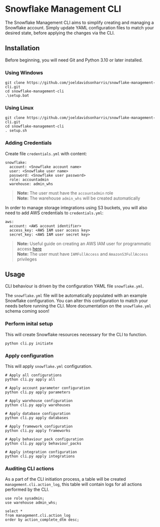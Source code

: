 # Snowflake Management CLI

The Snowflake Management CLI aims to simplify creating and managing a Snowflake account. Simply update YAML configuration files to match your desired state, before applying the changes via the CLI.

## Installation

Before beginning, you will need Git and Python 3.10 or later installed.

### Using Windows

```
git clone https://github.com/joeldavidsonharris/snowflake-management-cli.git
cd snowflake-management-cli
.\setup.bat
```

### Using Linux

```
git clone https://github.com/joeldavidsonharris/snowflake-management-cli.git
cd snowflake-management-cli
. setup.sh
```

### Adding Credentials

Create file `credentials.yml` with content:
```
snowflake:
  account: <Snowflake account name>
  user: <Snowflake user name>
  password: <Snowflake user password>
  role: accountadmin
  warehouse: admin_whs
```
> **Note:** The user must have the `accountadmin` role \
> **Note:** The warehouse `admin_whs` will be created automatically

In order to manage storage integrations using S3 buckets, you will also need to add AWS credentials to `credentials.yml`:
```
aws:
  account: <AWS account identifier>
  access_key: <AWS IAM user access key>
  secret_key: <AWS IAM user secret key>
```
> **Note:** Useful guide on creating an AWS IAM user for programmatic access [here](https://www.simplified.guide/aws/iam/create-programmatic-access-user) \
> **Note:** The user must have `IAMFullAccess` and `AmazonS3FullAccess` privileges


## Usage

CLI behaviour is driven by the configuration YAML file `snowflake.yml`.

The `snowflake.yml` file will be automatically populated with an example Snowflake configuration. You can alter this configuration to match your needs before running the CLI. More documentation on the `snowflake.yml` schema coming soon!

### Perform inital setup

This will create Snowflake resources necessary for the CLI to function.
```
python cli.py initiate
```

### Apply configuration

This will apply `snowflake.yml` configuration.
```
# Apply all configurations
python cli.py apply all

# Apply account parameter configuration
python cli.py apply parameters

# Apply warehouse configuration
python cli.py apply warehouses

# Apply database configuration
python cli.py apply databases

# Apply framework configuration
python cli.py apply frameworks

# Apply behaviour pack configuration
python cli.py apply behaviour_packs

# Apply integration configuration
python cli.py apply integrations
```

### Auditing CLI actions

As a part of the CLI initiation process, a table will be created `management.cli.action_log`, this table will contain logs for all actions performed by the CLI.
```
use role sysadmin;
use warehouse admin_whs;

select *
from management.cli.action_log
order by action_complete_dtm desc;
```